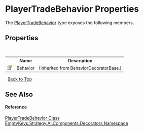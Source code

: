 # PlayerTradeBehavior Properties
 

The <a href="T_EmptyKeys_Strategy_AI_Components_Decorators_PlayerTradeBehavior">PlayerTradeBehavior</a> type exposes the following members.


## Properties
&nbsp;<table><tr><th></th><th>Name</th><th>Description</th></tr><tr><td>![Public property](media/pubproperty.gif "Public property")</td><td>Behavior</td><td> (Inherited from BehaviorDecoratorBase.)</td></tr></table>&nbsp;
<a href="#playertradebehavior-properties">Back to Top</a>

## See Also


#### Reference
<a href="T_EmptyKeys_Strategy_AI_Components_Decorators_PlayerTradeBehavior">PlayerTradeBehavior Class</a><br /><a href="N_EmptyKeys_Strategy_AI_Components_Decorators">EmptyKeys.Strategy.AI.Components.Decorators Namespace</a><br />